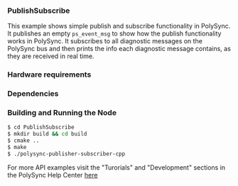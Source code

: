 ### PublishSubscribe
This example shows simple publish and subscribe functionality in PolySync.
It publishes an empty `ps_event_msg` to show how the publish functionality works in PolySync.
It subscribes to all diagnostic messages on the PolySync bus and then prints the info each diagnostic message contains, as they are received in real time.

### Hardware requirements

### Dependencies

### Building and Running the Node
```bash
$ cd PublishSubscribe 
$ mkdir build && cd build
$ cmake ..
$ make
$ ./polysync-publisher-subscriber-cpp
```

For more API examples visit the "Turorials" and "Development" sections in the PolySync Help Center [here](https://help.polysync.io/articles/)